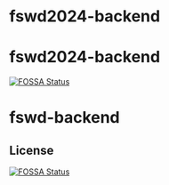 # fswd2024-backend
# fswd2024-backend
[![FOSSA Status](https://app.fossa.com/api/projects/git%2Bgithub.com%2Fisidromerayo%2Ffswd-backend.svg?type=shield)](https://app.fossa.com/projects/git%2Bgithub.com%2Fisidromerayo%2Ffswd-backend?ref=badge_shield)

# fswd-backend


## License
[![FOSSA Status](https://app.fossa.com/api/projects/git%2Bgithub.com%2Fisidromerayo%2Ffswd-backend.svg?type=large)](https://app.fossa.com/projects/git%2Bgithub.com%2Fisidromerayo%2Ffswd-backend?ref=badge_large)